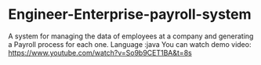 # Engineer-Enterprise-payroll-system
A system for managing the data of employees at a company and generating a Payroll process for each one.
Language :java
You can watch demo video: https://www.youtube.com/watch?v=So9b9CET1BA&t=8s
